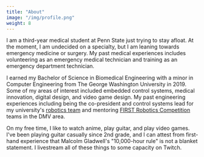 ```yaml
---
title: "About"
image: "/img/profile.png"
weight: 8
---
```

I am a third-year medical student at Penn State just trying to stay afloat. At the moment, I am undecided on a specialty, but I am leaning towards emergency medicine or surgery. My past medical experiences includes volunteering as an emergency medical technician and training as an emergency department technician.

I earned my Bachelor of Science in Biomedical Engineering with a minor in Computer Engineering from The George Washington University in 2019. Some of my areas of interest included embedded control systems, medical innovation, digital design, and video game design. My past engineering experiences including being the co-president and control systems lead for my university's [robotics team](https://gw-robotics.github.io/) and mentoring [FIRST Robotics Competition](https://www.firstinspires.org/robotics/frc) teams in the DMV area.

On my free time, I like to watch anime, play guitar, and play video games. I've been playing guitar casually since 2nd grade, and I can attest from first-hand experience that Malcolm Gladwell's "10,000-hour rule" is not a blanket statement. I livestream all of these things to some capacity on Twitch.
